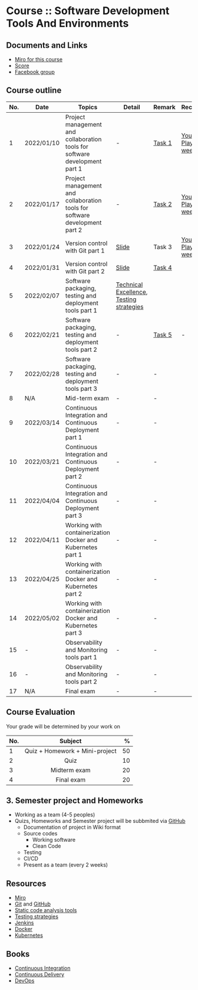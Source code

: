 # Course :: Software Development Tools And Environments

## Documents and Links
* [Miro for this course](https://miro.com/app/board/uXjVOXYrCeA=/?invite_link_id=121055574560)
* [Score](https://docs.google.com/spreadsheets/d/1Wh190RybPn-NHkR8Dbt5hEbba3kWsobyd9hHnxE12uM/edit?usp=sharing)
* [Facebook group](https://www.facebook.com/groups/3018414645086969)

## Course outline

| No. | Date |Topics | Detail | Remark | Recording |
| ------ | ------ |------ |------ |------ |------ |
| 1 | 2022/01/10 | Project management and collaboration tools for software development part 1| - | [Task 1](https://github.com/up1/course-kmitl-sw-dev-tools-and-environments/wiki/Project-Management-tools)| [YouTube Playlist :: week 01](https://www.youtube.com/playlist?list=PL2jvm-RfIEMo02MWpXITFRXGhw5qkOngq)
| 2 | 2022/01/17 | Project management and collaboration tools for software development part 2| - | [Task 2](https://github.com/up1/course-kmitl-sw-dev-tools-and-environments/wiki/Flow-A)|[YouTube Playlist :: week 01](https://www.youtube.com/playlist?list=PL2jvm-RfIEMo02MWpXITFRXGhw5qkOngq)
| 3 | 2022/01/24 | Version control with Git part 1| [Slide](https://github.com/up1/course-scm-with-git) | Task 3|[YouTube Playlist :: week 01](https://www.youtube.com/playlist?list=PL2jvm-RfIEMo02MWpXITFRXGhw5qkOngq)
| 4 | 2022/01/31 | Version control with Git part 2| [Slide](https://github.com/up1/course-scm-with-git) | [Task 4](https://github.com/up1/course-kmitl-sw-dev-tools-and-environments/wiki/Task-4)|
| 5 | 2022/02/07 | Software packaging, testing and deployment tools part 1| [Technical Excellence](https://less.works/less/technical-excellence), [Testing strategies](https://martinfowler.com/articles/microservice-testing/) |   |
| 6 | 2022/02/21 | Software packaging, testing and deployment tools part 2| - |[Task 5](https://github.com/up1/course-kmitl-sw-dev-tools-and-environments/wiki/Task-5) | - |
| 7 | 2022/02/28 | Software packaging, testing and deployment tools part 3| - | - |
| 8 | N/A | Mid-term exam| - | - |
| 9 | 2022/03/14 | Continuous Integration and Continuous Deployment part 1| - | -
| 10 | 2022/03/21 | Continuous Integration and Continuous Deployment part 2| - | -
| 11 | 2022/04/04 | Continuous Integration and Continuous Deployment part 3| - | -
| 12 | 2022/04/11 | Working with containerization Docker and Kubernetes part 1| - | -
| 13 | 2022/04/25 | Working with containerization Docker and Kubernetes part 2| - | -
| 14 | 2022/05/02 | Working with containerization Docker and Kubernetes part 3| - | -
| 15 | - | Observability and Monitoring tools part 1| - | -
| 16 | - | Observability and Monitoring tools part 2| - | -
| 17 | N/A | Final exam| - | -

## Course Evaluation
Your grade will be determined by your work on

| No.  | Subject            | %     |
| ---- |:------------------:| -----:|
| 1    | Quiz + Homework + Mini-project | 50 |
| 2    | Quiz               | 10 |
| 3    | Midterm exam       | 20 |
| 4    | Final exam         | 20 |

## 3. Semester project and Homeworks
* Working as a team (4-5 peoples)
* Quizs, Homeworks and Semester project will be subbmited via [GitHub](https://github.com/)
  * Documentation of project in Wiki format
  * Source codes
    * Working software
    * Clean Code
  * Testing
  * CI/CD
  * Present as a team (every 2 weeks)

## Resources
* [Miro](https://miro.com/)
* [Git](https://git-scm.com/) and [GitHub](https://github.com/)
* [Static code analysis tools](https://en.wikipedia.org/wiki/List_of_tools_for_static_code_analysis)
* [Testing strategies](https://martinfowler.com/articles/microservice-testing/)
* [Jenkins](https://www.jenkins.io/)
* [Docker](https://docs.docker.com/get-docker/)
* [Kubernetes](https://kubernetes.io/)

## Books
* [Continuous Integration](https://www.amazon.com/Continuous-Integration-Improving-Software-Reducing/dp/0321336380)
* [Continuous Delivery](https://www.amazon.com/Continuous-Delivery-Deployment-Automation-Addison-Wesley/dp/0321601912/)
* [DevOps](https://www.amazon.com/DevOps-Handbook-World-Class-Reliability-Organizations/dp/1950508404)
